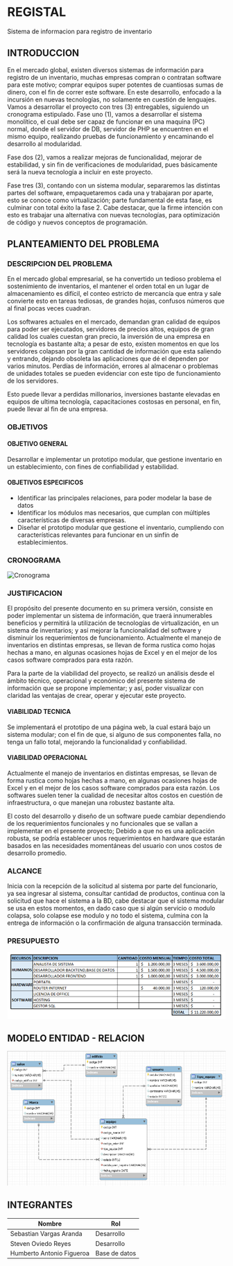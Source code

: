 # REGISTAL

Sistema de informacion para registro de inventario



## INTRODUCCION

En el mercado global, existen diversos sistemas de información para registro de un inventario, muchas empresas compran o contratan software para este motivo; comprar equipos super potentes de cuantiosas sumas de dinero, con el fin de correr este software.
En este desarrollo, enfocado a la incursión en nuevas tecnologías, no solamente en cuestión de lenguajes. Vamos a desarrollar el proyecto con tres (3) entregables, siguiendo un cronograma estipulado.
Fase uno (1), vamos a desarrollar el sistema monolítico, el cual debe ser capaz de funcionar en una maquina (PC) normal, donde el servidor de DB, servidor de PHP se encuentren en el mismo equipo, realizando pruebas de funcionamiento y encaminando el desarrollo al modularidad.

Fase dos (2), vamos a realizar mejoras de funcionalidad, mejorar de estabilidad, y sin fin de verificaciones de modularidad, pues básicamente será la nueva tecnología a incluir en este proyecto.

Fase tres (3), contando con un sistema modular, separaremos las distintas partes del software, empaquetaremos cada una y trabajaran por aparte, esto se conoce como virtualización; parte fundamental de esta fase, es culminar con total éxito la fase 2.
Cabe destacar, que la firme intención con esto es trabajar una alternativa con nuevas tecnologías, para optimización de código y nuevos conceptos de programación.



## PLANTEAMIENTO DEL PROBLEMA


### DESCRIPCION DEL PROBLEMA

En el mercado global empresarial, se ha convertido un tedioso problema el sostenimiento de inventarios, el mantener el orden total en un lugar de almacenamiento es difícil, el conteo estricto de mercancía que entra y sale convierte esto en tareas tediosas, de grandes hojas, confusos números que al final pocas veces cuadran.

Los softwares actuales en el mercado, demandan gran calidad de equipos para poder ser ejecutados, servidores de precios altos, equipos de gran calidad los cuales cuestan gran precio, la inversión de una empresa en tecnología es bastante alta; a pesar de esto, existen momentos en que los servidores colapsan por la gran cantidad de información que esta saliendo y entrando, dejando obsoleta las aplicaciones que dé el dependen por varios minutos. Perdías de información, errores al almacenar o problemas de unidades totales se pueden evidenciar con este tipo de funcionamiento de los servidores.

Esto puede llevar a perdidas millonarios, inversiones bastante elevadas en equipos de ultima tecnología, capacitaciones costosas en personal, en fin, puede llevar al fin de una empresa.



### OBJETIVOS


#### OBJETIVO GENERAL


Desarrollar e implementar un prototipo modular, que gestione inventario en un establecimiento, con fines de confiabilidad y estabilidad.


#### OBJETIVOS ESPECIFICOS

* Identificar las principales relaciones, para poder modelar la base de datos
* Identificar los módulos mas necesarios, que cumplan con múltiples características de diversas empresas.
* Diseñar el prototipo modular que gestione el inventario, cumpliendo con características relevantes para funcionar en un sinfín de establecimientos.



### CRONOGRAMA

![Cronograma](https://github.com/SebastianV10/REGISTAL/blob/master/Imagenes/cronograma.png)




### JUSTIFICACION

El propósito del presente documento en su primera versión, consiste en poder implementar un sistema de información, que traerá innumerables beneficios y permitirá la utilización de tecnologías de virtualización, en un sistema de inventarios; y así mejorar la funcionalidad del software y disminuir los requerimientos de funcionamiento. Actualmente el manejo de inventarios en distintas empresas, se llevan de forma rustica como hojas hechas a mano, en algunas ocasiones hojas de Excel y en el mejor de los casos software comprados para esta razón.

Para la parte de la viabilidad del proyecto, se realizó un análisis desde el ámbito técnico, operacional y económico del presente sistema de información que se propone implementar; y así, poder visualizar con claridad las ventajas de crear, operar y ejecutar este proyecto.


#### VIABILIDAD TECNICA

Se implementará el prototipo de una página web, la cual estará bajo un sistema modular; con el fin de que, si alguno de sus componentes falla, no tenga un fallo total, mejorando la funcionalidad y confiabilidad.



#### VIABILIDAD OPERACIONAL

Actualmente el manejo de inventarios en distintas empresas, se llevan de forma rustica como hojas hechas a mano, en algunas ocasiones hojas de Excel y en el mejor de los casos software comprados para esta razón. Los softwares suelen tener la cualidad de necesitar altos costos en cuestión de infraestructura, o que manejan una robustez bastante alta.

El costo del desarrollo y diseño de un software puede cambiar dependiendo de los requerimientos funcionales y no funcionales que se vallan a implementar en el presente proyecto; Debido a que no es una aplicación robusta, se podría establecer unos requerimientos en hardware que estarán basados en las necesidades momentáneas del usuario con unos costos de desarrollo promedio.


### ALCANCE

Inicia con la recepción de la solicitud al sistema por parte del funcionario, ya sea ingresar al sistema, consultar cantidad de productos, continua con la solicitud que hace el sistema a la BD, cabe destacar que el sistema modular se usa en estos momentos, en dado caso que si algún servicio o modulo colapsa, solo colapse ese modulo y no todo el sistema, culmina con la entrega de información o la confirmación de alguna transacción terminada.

### PRESUPUESTO

![Presupuesto](https://github.com/SebastianV10/REGISTAL/blob/master/Imagenes/presupuesto.png)



## MODELO ENTIDAD - RELACION



![Modelo E-R](https://github.com/SebastianV10/REGISTAL/blob/master/Imagenes/Diagrama%20E-R.png)





## INTEGRANTES

| Nombre | Rol |
| --- | --- |
| Sebastian Vargas Aranda | Desarrollo |
| Steven Oviedo Reyes | Desarrollo |
| Humberto Antonio Figueroa | Base de datos |
